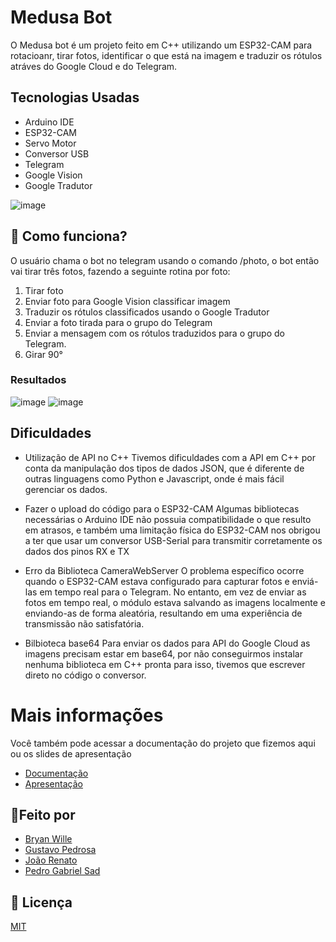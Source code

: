 # Medusa Bot
O Medusa bot é um projeto feito em C++ utilizando um ESP32-CAM para rotacioanr, tirar fotos, identificar o que está na imagem e traduzir os rótulos atráves do Google Cloud e do Telegram.

## Tecnologias Usadas
- Arduino IDE
- ESP32-CAM
- Servo Motor
- Conversor USB
- Telegram
- Google Vision
- Google Tradutor

![image](https://github.com/BryanWille/medusa-bot/assets/84272231/aea56d5c-b6f0-4fc7-ba9c-47f75f8124a6)


## 🔧 Como funciona?
O usuário chama o bot no telegram usando o comando /photo, o bot então vai tirar três fotos, fazendo a seguinte rotina por foto:
1. Tirar foto
2. Enviar foto para Google Vision classificar imagem
3. Traduzir os rótulos classificados usando o Google Tradutor
4. Enviar a foto tirada para o grupo do Telegram
5. Enviar a mensagem com os rótulos traduzidos para o grupo do Telegram.
6. Girar 90°

### Resultados
![image](https://github.com/BryanWille/medusa-bot/assets/84272231/5184e40c-2b09-4058-8ba3-a11cd4280e91)
![image](https://github.com/BryanWille/medusa-bot/assets/84272231/383ad283-ab3b-4186-80bc-831333eba17c)


## Dificuldades 
- Utilização de API no C++
Tivemos dificuldades com a API em C++ por conta da manipulação dos tipos de dados JSON, que é diferente de outras linguagens como Python e Javascript, onde é mais fácil gerenciar os dados.

- Fazer o upload do código para o ESP32-CAM
Algumas bibliotecas necessárias o Arduino IDE não possuia compatibilidade o que resulto em atrasos, e também uma limitação física do ESP32-CAM nos obrigou a ter que usar um conversor USB-Serial para transmitir corretamente os dados dos pinos RX e TX

- Erro da Biblioteca CameraWebServer
O problema específico ocorre quando o ESP32-CAM estava configurado para capturar fotos e enviá-las em tempo real para o Telegram. No entanto, em vez de enviar as fotos em tempo real, o módulo estava salvando as imagens localmente e enviando-as de forma aleatória, resultando em uma experiência de transmissão não satisfatória.

- Bilbioteca base64
Para enviar os dados para API do Google Cloud as imagens precisam estar em base64, por não conseguirmos instalar nenhuma biblioteca em C++ pronta para isso, tivemos que escrever direto no código o conversor.

# Mais informações
Você também pode acessar a documentação do projeto que fizemos aqui ou os slides de apresentação
- [Documentação](https://docs.google.com/document/d/1ta7SOIxn7qrAU2eaaRqbqxrBgpvulbQFuM712-nb33I/edit?usp=sharing)
- [Apresentação](https://www.canva.com/design/DAFjpfIcKoo/DBHV-53hpGSJaDT4wcLbXw/edit?utm_content=DAFjpfIcKoo&utm_campaign=designshare&utm_medium=link2&utm_source=sharebutton)

## 👷Feito por
- [Bryan Wille](https://github.com/BryanWille)
- [Gustavo Pedrosa](https://github.com/Gustavo-hgp)
- [João Renato](https://github.com/JoaoRenato2)
- [Pedro Gabriel Sad](https://github.com/PedroSad1)

## 📜 Licença
[MIT](https://choosealicense.com/licenses/mit/)
